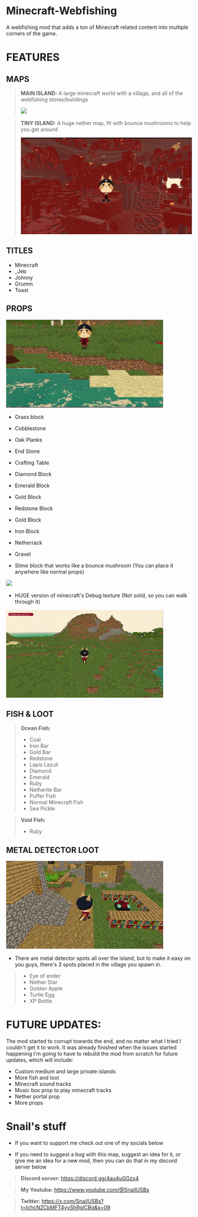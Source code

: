 # Minecraft-Webfishing
A webfishing mod that adds a ton of Minecraft related content into multiple corners of the game.


# FEATURES

## MAPS

> **MAIN ISLAND:**
> A large minecraft world with a village, and all of the webfishing stores/buildings
>
> ![](https://github.com/SnailUsbs/Minecraft-Webfishing/blob/main/showcase/MainIsland.gif)

> **TINY ISLAND:**
> A huge nether map, fit with bounce mushrooms to help you get around
>
> ![](https://github.com/SnailUsbs/Minecraft-Webfishing/blob/main/showcase/Nether.jpg)

## TITLES

- Minecraft
- _Jeb
- Johnny
- Grumm
- Toast

## PROPS

![](https://github.com/SnailUsbs/Minecraft-Webfishing/blob/main/showcase/Props.gif)

- Grass block
- Cobblestone
- Oak Planks
- End Stone
- Crafting Table
- Diamond Block
- Emerald Block
- Gold Block
- Redstone Block
- Gold Block
- Iron Block
- Netherrack
- Gravel
  
- Slime block that works like a bounce mushroom (You can place it anywhere like normal props)

![](https://github.com/SnailUsbs/Minecraft-Webfishing/blob/main/showcase/Slimeblockprop.gif)
  
- HUGE version of minecraft's Debug texture (Not solid, so you can walk through it)

![](https://github.com/SnailUsbs/Minecraft-Webfishing/blob/main/showcase/Debugprop.gif)

## FISH & LOOT

> **Ocean Fish:**
> - Coal
> - Iron Bar
> - Gold Bar
> - Redstone
> - Lapis Lazuli
> - Diamond
> - Emerald
> - Ruby
> - Netherite Bar
> - Puffer Fish
> - Normal Minecraft Fish
> - Sea Pickle

> **Void Fish:**
> - Ruby

## METAL DETECTOR LOOT

![](https://github.com/SnailUsbs/Minecraft-Webfishing/blob/main/showcase/Lootin.gif)

- There are metal detector spots all over the island, but to make it easy on you guys, there's 3 spots placed in the village you spawn in.

> - Eye of ender
> - Nether Star
> - Golden Apple
> - Turtle Egg
> - XP Bottle
 

# FUTURE UPDATES:
The mod started to corrupt towards the end, and no matter what I tried I couldn't get it to work. It was already finished when the issues started happening I'm going to have to rebuild the mod from scratch for future updates, which will include:

- Custom medium and large private islands
- More fish and loot
- Minecraft sound tracks
- Music box prop to play minecraft tracks
- Nether portal prop
- More props

# Snail's stuff

- If you want to support me check out one of my socials below

- If you need to suggest a bug with this map, suggest an idea for it, or give me an idea for a new mod, then you can do that in my discord server below

> **Discord server:** https://discord.gg/4au4uGGzx4

> **My Youtube:** https://www.youtube.com/@SnailUSBs

> **Twitter:** https://x.com/SnailUSBs?t=IchcNZCbMFT4yyShRgICBg&s=09
